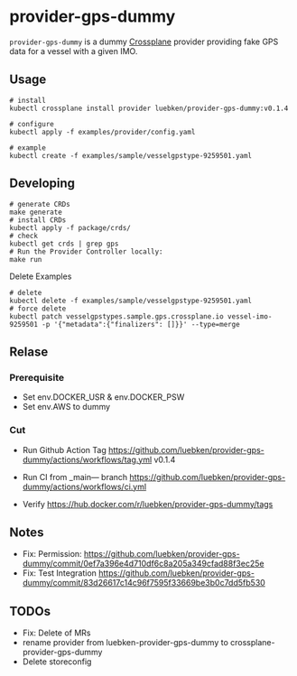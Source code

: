 # provider-gps-dummy

`provider-gps-dummy` is a dummy [Crossplane](https://crossplane.io/) provider providing fake GPS data for a vessel with a given IMO.

## Usage

```
# install
kubectl crossplane install provider luebken/provider-gps-dummy:v0.1.4

# configure 
kubectl apply -f examples/provider/config.yaml

# example
kubectl create -f examples/sample/vesselgpstype-9259501.yaml
```

## Developing

```
# generate CRDs
make generate
# install CRDs
kubectl apply -f package/crds/
# check
kubectl get crds | grep gps
# Run the Provider Controller locally:
make run
```

Delete Examples
```
# delete
kubectl delete -f examples/sample/vesselgpstype-9259501.yaml
# force delete
kubectl patch vesselgpstypes.sample.gps.crossplane.io vessel-imo-9259501 -p '{"metadata":{"finalizers": []}}' --type=merge
```

## Relase

### Prerequisite
* Set env.DOCKER_USR & env.DOCKER_PSW
* Set env.AWS to dummy

### Cut 
* Run Github Action Tag
  https://github.com/luebken/provider-gps-dummy/actions/workflows/tag.yml
  v0.1.4

* Run CI from _main— branch
  https://github.com/luebken/provider-gps-dummy/actions/workflows/ci.yml

* Verify 
  https://hub.docker.com/r/luebken/provider-gps-dummy/tags

## Notes
* Fix: Permission: https://github.com/luebken/provider-gps-dummy/commit/0ef7a396e4d710df6c8a205a349cfad88f3ec25e
* Fix: Test Integration https://github.com/luebken/provider-gps-dummy/commit/83d26617c14c96f7595f33669be3b0c7dd5fb530

## TODOs
* Fix: Delete of MRs
* rename provider from luebken-provider-gps-dummy to crossplane-provider-gps-dummy
* Delete storeconfig